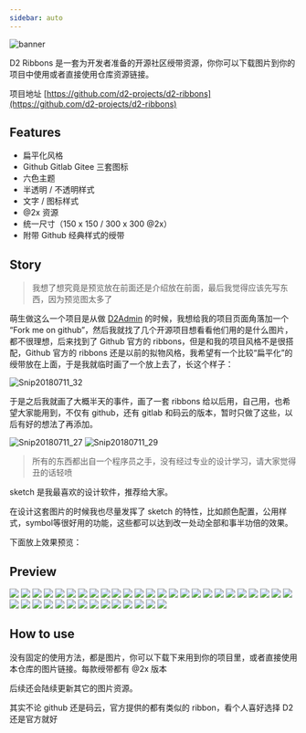 ```yaml
---
sidebar: auto
---
```


![banner](https://raw.githubusercontent.com/d2-projects/d2-ribbons/master/doc/banner%402x.png)

D2 Ribbons 是一套为开发者准备的开源社区绶带资源，你你可以下载图片到你的项目中使用或者直接使用仓库资源链接。

项目地址 [https://github.com/d2-projects/d2-ribbons](https://github.com/d2-projects/d2-ribbons)

## Features

* 扁平化风格
* Github Gitlab Gitee 三套图标
* 六色主题
* 半透明 / 不透明样式
* 文字 / 图标样式
* @2x 资源
* 统一尺寸（150 x 150 / 300 x 300 @2x）
* 附带 Github 经典样式的绶带

## Story

> 我想了想究竟是预览放在前面还是介绍放在前面，最后我觉得应该先写东西，因为预览图太多了

萌生做这么一个项目是从做 [D2Admin](https://github.com/d2-projects/d2-admin) 的时候，我想给我的项目页面角落加一个 “Fork me on github”，然后我就找了几个开源项目想看看他们用的是什么图片，都不很理想，后来找到了 Github 官方的 ribbons，但是和我的项目风格不是很搭配，Github 官方的 ribbons 还是以前的拟物风格，我希望有一个比较“扁平化”的绶带放在上面，于是我就临时画了一个放上去了，长这个样子：

![Snip20180711_32](http://fairyever.qiniudn.com/Snip20180711_32.png)

于是之后我就画了大概半天的事件，画了一套 ribbons 给以后用，自己用，也希望大家能用到，不仅有 github，还有 gitlab 和码云的版本，暂时只做了这些，以后有好的想法了再添加。

![Snip20180711_27](http://fairyever.qiniudn.com/Snip20180711_27.png)
![Snip20180711_29](http://fairyever.qiniudn.com/Snip20180711_29.png)

> 所有的东西都出自一个程序员之手，没有经过专业的设计学习，请大家觉得丑的话轻喷

sketch 是我最喜欢的设计软件，推荐给大家。

在设计这套图片的时候我也尽量发挥了 sketch 的特性，比如颜色配置，公用样式，symbol等很好用的功能，这些都可以达到改一处动全部和事半功倍的效果。

下面放上效果预览：

## Preview

![](https://raw.githubusercontent.com/d2-projects/d2-ribbons/master/doc/ribbons-flat-opacity-text-github%402x.png)
![](https://raw.githubusercontent.com/d2-projects/d2-ribbons/master/priview/flat-opacity-text/github/left%402x.png)
![](https://raw.githubusercontent.com/d2-projects/d2-ribbons/master/priview/flat-opacity-text/github/right%402x.png)
![](https://raw.githubusercontent.com/d2-projects/d2-ribbons/master/doc/ribbons-flat-opacity-text-gitlab%402x.png)
![](https://raw.githubusercontent.com/d2-projects/d2-ribbons/master/priview/flat-opacity-text/gitlab/left%402x.png)
![](https://raw.githubusercontent.com/d2-projects/d2-ribbons/master/priview/flat-opacity-text/gitlab/right%402x.png)
![](https://raw.githubusercontent.com/d2-projects/d2-ribbons/master/doc/ribbons-flat-opacity-text-gitee%402x.png)
![](https://raw.githubusercontent.com/d2-projects/d2-ribbons/master/priview/flat-opacity-text/gitee/left%402x.png)
![](https://raw.githubusercontent.com/d2-projects/d2-ribbons/master/priview/flat-opacity-text/gitee/right%402x.png)
![](https://raw.githubusercontent.com/d2-projects/d2-ribbons/master/doc/ribbons-flat-opacity-icon-github%402x.png)
![](https://raw.githubusercontent.com/d2-projects/d2-ribbons/master/priview/flat-opacity-icon/github/left%402x.png)
![](https://raw.githubusercontent.com/d2-projects/d2-ribbons/master/priview/flat-opacity-icon/github/right%402x.png)
![](https://raw.githubusercontent.com/d2-projects/d2-ribbons/master/doc/ribbons-flat-opacity-icon-gitlab%402x.png)
![](https://raw.githubusercontent.com/d2-projects/d2-ribbons/master/priview/flat-opacity-icon/gitlab/left%402x.png)
![](https://raw.githubusercontent.com/d2-projects/d2-ribbons/master/priview/flat-opacity-icon/gitlab/right%402x.png)
![](https://raw.githubusercontent.com/d2-projects/d2-ribbons/master/doc/ribbons-flat-opacity-icon-gitee%402x.png)
![](https://raw.githubusercontent.com/d2-projects/d2-ribbons/master/priview/flat-opacity-icon/gitee/left%402x.png)
![](https://raw.githubusercontent.com/d2-projects/d2-ribbons/master/priview/flat-opacity-icon/gitee/right%402x.png)
![](https://raw.githubusercontent.com/d2-projects/d2-ribbons/master/doc/ribbons-flat-text-github%402x.png)
![](https://raw.githubusercontent.com/d2-projects/d2-ribbons/master/priview/flat-text/github/left%402x.png)
![](https://raw.githubusercontent.com/d2-projects/d2-ribbons/master/priview/flat-text/github/right%402x.png)
![](https://raw.githubusercontent.com/d2-projects/d2-ribbons/master/doc/ribbons-flat-text-gitlab%402x.png)
![](https://raw.githubusercontent.com/d2-projects/d2-ribbons/master/priview/flat-text/gitlab/left%402x.png)
![](https://raw.githubusercontent.com/d2-projects/d2-ribbons/master/priview/flat-text/gitlab/right%402x.png)
![](https://raw.githubusercontent.com/d2-projects/d2-ribbons/master/doc/ribbons-flat-text-gitee%402x.png)
![](https://raw.githubusercontent.com/d2-projects/d2-ribbons/master/priview/flat-text/gitee/left%402x.png)
![](https://raw.githubusercontent.com/d2-projects/d2-ribbons/master/priview/flat-text/gitee/right%402x.png)
![](https://raw.githubusercontent.com/d2-projects/d2-ribbons/master/doc/ribbons-flat-icon-github%402x.png)
![](https://raw.githubusercontent.com/d2-projects/d2-ribbons/master/priview/flat-icon/github/left%402x.png)
![](https://raw.githubusercontent.com/d2-projects/d2-ribbons/master/priview/flat-icon/github/right%402x.png)
![](https://raw.githubusercontent.com/d2-projects/d2-ribbons/master/doc/ribbons-flat-icon-gitlab%402x.png)
![](https://raw.githubusercontent.com/d2-projects/d2-ribbons/master/priview/flat-icon/gitlab/left%402x.png)
![](https://raw.githubusercontent.com/d2-projects/d2-ribbons/master/priview/flat-icon/gitlab/right%402x.png)
![](https://raw.githubusercontent.com/d2-projects/d2-ribbons/master/doc/ribbons-flat-icon-gitee%402x.png)
![](https://raw.githubusercontent.com/d2-projects/d2-ribbons/master/priview/flat-icon/gitee/left%402x.png)
![](https://raw.githubusercontent.com/d2-projects/d2-ribbons/master/priview/flat-icon/gitee/right%402x.png)
![](https://raw.githubusercontent.com/d2-projects/d2-ribbons/master/doc/ribbons-classic-github%402x.png)
![](https://raw.githubusercontent.com/d2-projects/d2-ribbons/master/priview/classic/github/left%402x.png)
![](https://raw.githubusercontent.com/d2-projects/d2-ribbons/master/priview/classic/github/right%402x.png)

## How to use

没有固定的使用方法，都是图片，你可以下载下来用到你的项目里，或者直接使用本仓库的图片链接。每款绶带都有 @2x 版本

后续还会陆续更新其它的图片资源。

其实不论 github 还是码云，官方提供的都有类似的 ribbon，看个人喜好选择 D2 还是官方就好
